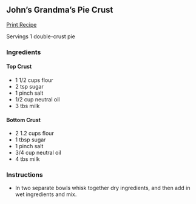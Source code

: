 

John’s Grandma’s Pie Crust
--------------------------







 [Print Recipe](https://recipes.dotlag.info/wprm_print/52)


 



 


 
Servings 1 double-crust pie


### Ingredients

#### Top Crust

* 1 1/2 cups flour
* 2 tsp sugar
* 1 pinch salt
* 1/2 cup neutral oil
* 3 tbs milk
#### Bottom Crust

* 2 1.2 cups flour
* 1 tbsp sugar
* 1 pinch salt
* 3/4 cup neutral oil
* 4 tbs milk

### Instructions

* In two separate bowls whisk together dry ingredients, and then add in wet ingredients and mix.


 

